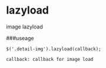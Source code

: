 lazyload
====

image lazyload

###useage

    $('.detail-img').lazyload(callback);

	callback: callback for image load
